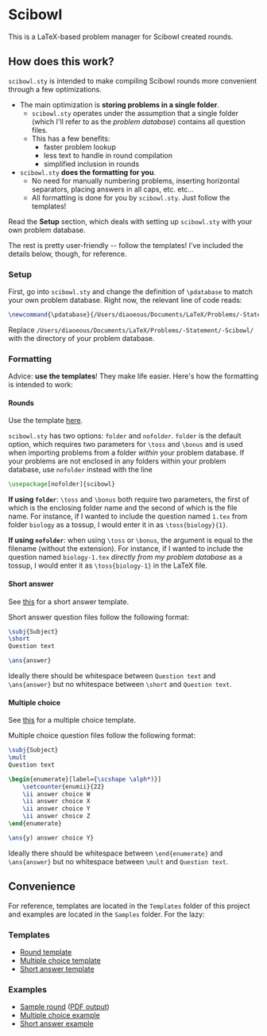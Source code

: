 # Scibowl
This is a LaTeX-based problem manager for Scibowl created rounds.

## How does this work?

`scibowl.sty` is intended to make compiling Scibowl rounds more convenient through a few optimizations.
* The main optimization is **storing problems in a single folder**.
    * `scibowl.sty` operates under the assumption that a single folder (which I'll refer to as the *problem database*) contains all question files.
    * This has a few benefits:
        * faster problem lookup
        * less text to handle in round compilation
        * simplified inclusion in rounds
* `scibowl.sty` **does the formatting for you**.
    * No need for manually numbering problems, inserting horizontal separators, placing answers in all caps, etc. etc...
    * All formatting is done for you by `scibowl.sty`. Just follow the templates!

Read the **Setup** section, which deals with setting up `scibowl.sty` with your own problem database.

The rest is pretty user-friendly -- follow the templates! I've included the details below, though, for reference.

### Setup
First, go into `scibowl.sty` and change the definition of `\pdatabase` to match your own problem database. Right now, the relevant line of code reads:
```latex
\newcommand{\pdatabase}{/Users/diaoeous/Documents/LaTeX/Problems/-Statement/-Scibowl/}
```
Replace `/Users/diaoeous/Documents/LaTeX/Problems/-Statement/-Scibowl/` with the directory of your problem database.

### Formatting

Advice: **use the templates**! They make life easier. Here's how the formatting is intended to work:

#### Rounds
Use the template [here](Templates/round-template.tex).

`scibowl.sty` has two options: `folder` and `nofolder`. `folder` is the default option, which requires two parameters for `\toss` and `\bonus` and is used when importing problems from a folder *within* your problem database. If your problems are not enclosed in any folders within your problem database, use `nofolder` instead with the line
```latex
\usepackage[nofolder]{scibowl}
```

**If using `folder`**: `\toss` and `\bonus` both require two parameters, the first of which is the enclosing folder name and the second of which is the file name. For instance, if I wanted to include the question named `1.tex` from folder `biology` as a tossup, I would enter it in as `\toss{biology}{1}`.

**If using `nofolder`**: when using `\toss` or `\bonus`, the argument is equal to the filename (without the extension). For instance, if I wanted to include the question named `biology-1.tex` *directly from my problem database* as a tossup, I would enter it as `\toss{biology-1}` in the LaTeX file.

#### Short answer
See [this](Templates/short-template.tex) for a short answer template.

Short answer question files follow the following format:
```latex
\subj{Subject}
\short
Question text

\ans{answer}
```
Ideally there should be whitespace between `Question text` and `\ans{answer}` but no whitespace between `\short` and `Question text`. 

#### Multiple choice
See [this](Templates/mult-template.tex) for a multiple choice template.

Multiple choice question files follow the following format:
```latex
\subj{Subject}
\mult
Question text

\begin{enumerate}[label={\scshape \alph*)}]
    \setcounter{enumii}{22}
    \ii answer choice W
    \ii answer choice X
    \ii answer choice Y
    \ii answer choice Z
\end{enumerate}

\ans{y) answer choice Y}
```
Ideally there should be whitespace between `\end{enumerate}` and `\ans{answer}` but no whitespace between `\mult` and `Question text`.

## Convenience

For reference, templates are located in the `Templates` folder of this project and examples are located in the `Samples` folder. For the lazy:

### Templates
* [Round template](Templates/round-template.tex)
* [Multiple choice template](Templates/mult-template.tex)
* [Short answer template](Templates/short-template.tex)

### Examples
* [Sample round](Samples/sample-round.tex) ([PDF output](Samples/sample-round.pdf))
* [Multiple choice example](Samples/mult-example.tex)
* [Short answer example](Samples/short-example.tex)
